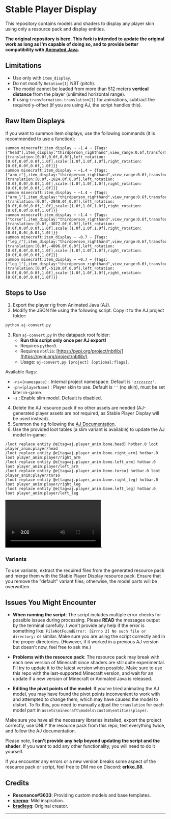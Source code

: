# Stable Player Display

This repository contains models and shaders to display any player skin using only a resource pack and display entities.

**The original repository is [here](https://github.com/bradleyq/stable_player_display/tree/main). This fork is intended to update the original work as long as I'm capable of doing so, and to provide better compatibility with [Animated Java](https://animated-java.dev/).**

## Limitations

- Use only with `item_display`.
- Do not modify `Rotation[1]` NBT (pitch).
- The model cannot be loaded from more than 512 meters **vertical distance** from the player (unlimited horizontal range).
- If using `transformation.translation[1]` for animations, subtract the required y-offset (if you are using AJ, the script handles this).

## Raw Item Displays

If you want to summon item displays, use the following commands (it is recommended to use a function):

```
summon minecraft:item_display ~ ~1.4 ~ {Tags:["head"],item_display:"thirdperson_righthand",view_range:0.6f,transformation:{translation:[0.0f,0.0f,0.0f],left_rotation:[0.0f,0.0f,0.0f,1.0f],scale:[1.0f,1.0f,1.0f],right_rotation:[0.0f,0.0f,0.0f,1.0f]}}
summon minecraft:item_display ~ ~1.4 ~ {Tags:["arm_r"],item_display:"thirdperson_righthand",view_range:0.6f,transformation:{translation:[0.0f,-1024.0f,0.0f],left_rotation:[0.0f,0.0f,0.0f,1.0f],scale:[1.0f,1.0f,1.0f],right_rotation:[0.0f,0.0f,0.0f,1.0f]}}
summon minecraft:item_display ~ ~1.4 ~ {Tags:["arm_l"],item_display:"thirdperson_righthand",view_range:0.6f,transformation:{translation:[0.0f,-2048.0f,0.0f],left_rotation:[0.0f,0.0f,0.0f,1.0f],scale:[1.0f,1.0f,1.0f],right_rotation:[0.0f,0.0f,0.0f,1.0f]}}
summon minecraft:item_display ~ ~1.4 ~ {Tags:["torso"],item_display:"thirdperson_righthand",view_range:0.6f,transformation:{translation:[0.0f,-3072.0f,0.0f],left_rotation:[0.0f,0.0f,0.0f,1.0f],scale:[1.0f,1.0f,1.0f],right_rotation:[0.0f,0.0f,0.0f,1.0f]}}
summon minecraft:item_display ~ ~0.7 ~ {Tags:["leg_r"],item_display:"thirdperson_righthand",view_range:0.6f,transformation:{translation:[0.0f,-4096.0f,0.0f],left_rotation:[0.0f,0.0f,0.0f,1.0f],scale:[1.0f,1.0f,1.0f],right_rotation:[0.0f,0.0f,0.0f,1.0f]}}
summon minecraft:item_display ~ ~0.7 ~ {Tags:["leg_l"],item_display:"thirdperson_righthand",view_range:0.6f,transformation:{translation:[0.0f,-5120.0f,0.0f],left_rotation:[0.0f,0.0f,0.0f,1.0f],scale:[1.0f,1.0f,1.0f],right_rotation:[0.0f,0.0f,0.0f,1.0f]}}
```

## Steps to Use

1. Export the player rig from Animated Java (AJ).
2. Modify the JSON file using the following script. Copy it to the AJ project folder:
```bash
python aj-convert.py
```

3. Run `aj-convert.py` in the datapack root folder:
   - **Run this script only once per AJ export!**
   - Requires `python3`.
   - Requires `nbtlib`: [https://pypi.org/project/nbtlib/](https://pypi.org/project/nbtlib/).
   - Usage: `aj-convert.py [project] [optional:flags]`.

Available flags:
- `-ns=[namespace]` : Internal project namespace. Default is `'zzzzzzzz'`.
- `-pn=[playerName]` : Player skin to use. Default is `''` (no skin), must be set later in-game.
- `-s` : Enable slim model. Default is disabled.

4. Delete the AJ resource pack if no other assets are needed (AJ-generated player assets are not required, as Stable Player Display will be used instead).
5. Summon the rig following the [AJ Documentation](https://animated-java.dev/docs/introduction/what-is-animated-java).
6. Use the provided loot tables (a slim variant is available) to update the AJ model in-game:

```
/loot replace entity @e[tag=aj.player_anim.bone.head] hotbar.0 loot player_anim:player/head
/loot replace entity @e[tag=aj.player_anim.bone.right_arm] hotbar.0 loot player_anim:player/right_arm
/loot replace entity @e[tag=aj.player_anim.bone.left_arm] hotbar.0 loot player_anim:player/left_arm
/loot replace entity @e[tag=aj.player_anim.bone.torso] hotbar.0 loot player_anim:player/torso
/loot replace entity @e[tag=aj.player_anim.bone.right_leg] hotbar.0 loot player_anim:player/right_leg
/loot replace entity @e[tag=aj.player_anim.bone.left_leg] hotbar.0 loot player_anim:player/left_leg
```

![You can also follow this video where I demonstrate all the steps](resources/2024-08-17_16-40-08.mp4).

### Variants

To use variants, extract the required files from the generated resource pack and merge them with the Stable Player Display resource pack. Ensure that you remove the "default" variant files; otherwise, the model parts will be overwritten.

## Issues You Might Encounter

- **When running the script**: The script includes multiple error checks for possible issues during processing. Please **READ** the messages output by the terminal carefully. I won't provide any help if the error is something like: `FileNotFoundError: [Errno 2] No such file or directory:` or similar. Make sure you are using the script correctly and in the proper directories. (However, if it worked in a previous AJ version but doesn't now, feel free to ask me.)

- **Problems with the resource pack**: The resource pack may break with each new version of Minecraft since shaders are still quite experimental. I'll try to update it to the latest version when possible. Make sure to use this repo with the last-supported Minecraft version, and wait for an update if a new version of Minecraft or Animated Java is released.

- **Editing the pivot points of the model**: If you've tried animating the AJ model, you may have found the pivot points inconvenient to work with and attempted to change them, which may have caused the model to distort. To fix this, you need to manually adjust the `translation` for each model part in `assets\minecraft\models\custom\entities\player`.

Make sure you have all the necessary libraries installed, export the project correctly, use ONLY the resource pack from this repo, test everything twice, and follow the AJ documentation. 

Please note, **I can't provide any help beyond updating the script and the shader**. If you want to add any other functionality, you will need to do it yourself.

If you encounter any errors or a new version breaks some aspect of the resource pack or script, feel free to DM me on Discord: **erkko_68**.

## Credits

- **Resonance#3633**: Providing custom models and base templates.
- **[sireroo](https://github.com/sireroo)**: Mild inspiration.
- **[bradleyq](https://github.com/bradleyq/stable_player_display/tree/main)**: Original creator.
---